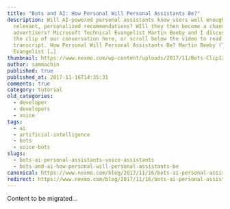 ```yaml
---
title: "Bots and AI: How Personal Will Personal Assistants Be?"
description: Will AI-powered personal assistants know users well enough to make
  relevant, personalized recommendations? WIll they then become a channel for
  advertisers? Microsoft Technical Evangelist Martin Beeby and I discuss. Watch
  the clip of our conversation here, or scroll below the video to read the
  transcript. How Personal Will Personal Assistants Be? Martin Beeby (Technical
  Evangelist […]
thumbnail: https://www.nexmo.com/wp-content/uploads/2017/11/Bots-Clip12_800x300.jpg
author: sammachin
published: true
published_at: 2017-11-16T14:35:31
comments: true
category: tutorial
old_categories:
  - developer
  - developers
  - voice
tags:
  - ai
  - artificial-intelligence
  - bots
  - voice-bots
slugs:
  - bots-ai-personal-assistants-voice-assistants
  - bots-and-ai-how-personal-will-personal-assistants-be
canonical: https://www.nexmo.com/blog/2017/11/16/bots-ai-personal-assistants-voice-assistants
redirect: https://www.nexmo.com/blog/2017/11/16/bots-ai-personal-assistants-voice-assistants
---
```

Content to be migrated...